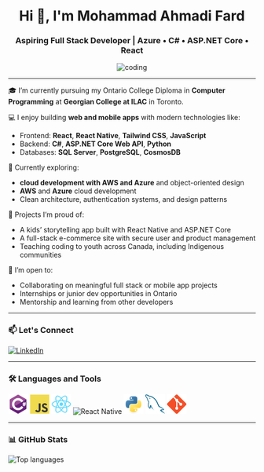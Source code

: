 

<!--
**Bxki1980/Bxki1980** is a ✨ _special_ ✨ repository because its `README.md` (this file) appears on your GitHub profile.

Here are some ideas to get you started:

- 🔭 I’m currently working on ...
- 🌱 I’m currently learning ...
- 👯 I’m looking to collaborate on ...
- 🤔 I’m looking for help with ...
- 💬 Ask me about ...
- 📫 How to reach me: ...
- 😄 Pronouns: ...
- ⚡ Fun fact: ...
-->
<h1 align="center">Hi 👋, I'm Mohammad Ahmadi Fard</h1>
<h3 align="center">Aspiring Full Stack Developer | Azure • C# • ASP.NET Core • React</h3>

<p align="center">
  <img src="https://i.pinimg.com/originals/ca/f7/95/caf7956e99ae518a2c70ec8d7d110089.gif" alt="coding" width="500" />
</p>

---

🎓 I’m currently pursuing my Ontario College Diploma in **Computer Programming** at **Georgian College at ILAC** in Toronto.

💻 I enjoy building **web and mobile apps** with modern technologies like:
- Frontend: **React**, **React Native**, **Tailwind CSS**, **JavaScript**
- Backend: **C#**, **ASP.NET Core Web API**, **Python**
- Databases: **SQL Server**, **PostgreSQL**, **CosmosDB**

🌱 Currently exploring:
- **cloud development with AWS and Azure** and object-oriented design
- **AWS** and **Azure** cloud development
- Clean architecture, authentication systems, and design patterns

🚀 Projects I’m proud of:
- A kids’ storytelling app built with React Native and ASP.NET Core
- A full-stack e-commerce site with secure user and product management
- Teaching coding to youth across Canada, including Indigenous communities

🤝 I’m open to:
- Collaborating on meaningful full stack or mobile app projects
- Internships or junior dev opportunities in Ontario
- Mentorship and learning from other developers

---

<h3>📫 Let's Connect</h3>

<p>
  <a href="https://linkedin.com/in/mohammad-ahmadi-fard" target="_blank">
    <img src="https://raw.githubusercontent.com/rahuldkjain/github-profile-readme-generator/master/src/images/icons/Social/linked-in-alt.svg" alt="LinkedIn" width="30" height="30" />
  </a>
</p>

---

<h3>🛠️ Languages and Tools</h3>

<p>
  <img src="https://raw.githubusercontent.com/devicons/devicon/master/icons/csharp/csharp-original.svg" alt="C#" width="40" height="40"/> 
  <img src="https://raw.githubusercontent.com/devicons/devicon/master/icons/javascript/javascript-original.svg" alt="JavaScript" width="40" height="40"/> 
  <img src="https://raw.githubusercontent.com/devicons/devicon/master/icons/react/react-original.svg" alt="React" width="40" height="40"/> 
  <img src="https://reactnative.dev/img/header_logo.svg" alt="React Native" width="40" height="40"/> 
  <img src="https://raw.githubusercontent.com/devicons/devicon/master/icons/python/python-original.svg" alt="Python" width="40" height="40"/> 
  <img src="https://raw.githubusercontent.com/devicons/devicon/master/icons/mysql/mysql-original.svg" alt="MySQL" width="40" height="40"/> 
  <img src="https://raw.githubusercontent.com/devicons/devicon/master/icons/git/git-original.svg" alt="Git" width="40" height="40"/>
</p>

---

<h3>📊 GitHub Stats</h3>

<p>
  <img align="left" src="https://github-readme-stats.vercel.app/api/top-langs?username=bxki1980&show_icons=true&locale=en&layout=compact" alt="Top languages" />
</p>

